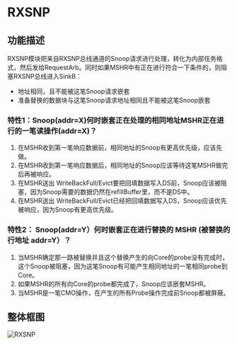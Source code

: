# RXSNP

## 功能描述
RXSNP模块把来自RXSNP总线通道的Snoop请求进行处理，转化为内部任务格式，然后发给RequestArb。同时如果MSHR中有正在进行符合一下条件的，则阻塞RXSNP总线进入SinkB：
- 地址相同，且不能被这笔Snoop请求嵌套
- 准备替换的数据块与这笔Snoop请求地址相同且不能被这笔Snoop嵌套

### 特性1：Snoop(addr=X)何时嵌套正在处理的相同地址MSHR正在进行的一笔读操作(addr=X)？
1. 在MSHR收到第一笔响应数据前，相同地址的Snoop有更高优先级，应该先做。
2. 在MSHR收到第一笔响应数据后，相同地址的Snoop应该等待这笔MSHR做完后再被响应。
3. 在MSHR送出
   WriteBackFull/Evict要把回填数据写入DS前，Snoop应该被阻塞，因为Snoop需要的数据仍然在refillBuffer里，而不是DS中。
4. 在MSHR送出 WriteBackFull/Evict已经把回填数据写入DS，Snoop应该优先被响应，因为Snoop有更高优先级。

### 特性2： Snoop(addr=Y）何时嵌套正在进行替换的 MSHR (被替换的行地址 addr=Y）？
1. 当MSHR确定那一路被替换并且这个替换产生的向Core的probe没有完成时，这个Snoop被阻塞，因为这笔Snoop有可能产生相同地址的一笔相同probe到Core。
2. 如果MSHR的所有向Core的probe都完成了，Snoop应该嵌套MSHR。
3. 当MSHR是一笔CMO操作，在产生的所有Probe操作完成前Snoop都被屏蔽。

## 整体框图
![RXSNP](./figure/RXSNP.svg)
